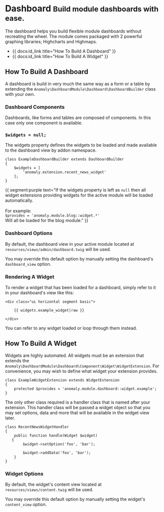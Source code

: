 # Dashboard <small>Build module dashboards with ease.</small>

The dashboard helps you build flexible module dashboards without recreating the wheel. The module comes packaged with 2 powerful graphing libraries; Highcharts and Highmaps.

* {{ docs:id_link title="How To Build A Dashboard" }}
* {{ docs:id_link title="How To Build A Widget" }}


## How To Build A Dashboard

A dashboard is build in very much the same way as a form or a table by extending the `Anomaly\DashboardModule\Dashboard\DashboardBuilder` class with your own.

### Dashboard Components

Dashboards, like forms and tables are composed of components. In this case only one component is available.

### `$widgets = null;`

The widgets property defines the widgets to be loaded and made available to the dashboard view by addon namespace.

	class ExampleDashboardBuilder extends DashboardBuilder
	{
		$widgets = [
			'anomaly.extension.recent_news_widget'
		];
	}

{{ segment:purple text="If the widgets property is left as `null` then all widget extensions providing widgets for the active module will be loaded automatically.<br><br>For example:<br>`$provides = 'anomaly.module.blog::widget.*'`<br>Will all be loaded for the blog module." }}

### Dashboard Options

By default, the dashboard view in your active module located at `resources/views/admin/dashboard.twig` will be used.

You may override this default option by manually setting the dashboard's `dashboard_view` option.

### Rendering A Widget

To render a widget that has been loaded for a dashboard, simply refer to it in your dashboard's view like this:

	<div class="ui horizontal segment basic">

		{{ widgets.example_widget|raw }}

	</div>
	
You can refer to any widget loaded or loop through them instead.


## How To Build A Widget

Widgets are highly automated. All widgets must be an extension that extends the `Anomaly\DashboardModule\Dashboard\Component\Widget\WidgetExtension`. For convenience, you may wish to define what widget your extension provides.

	class ExampleWidgetExtension extends WidgetExtension
	{
	    protected $provides = 'anomaly.module.dashboard::widget.example';
	}

The only other class required is a handler class that is named after your extension. This handler class will be passed a widget object so that you may set options, data and more that will be available in the widget view later.

	class RecentNewsWidgetHandler
	{
		public function handle(Widget $widget)
	   {
			$widget->setOption('foo', 'bar');

	   		$widget->addData('foo', 'bar');
		}
	}

### Widget Options

By default, the widget's content view located at `resources/views/content.twig` will be used.

You may override this default option by manually setting the widget's `content_view` option.